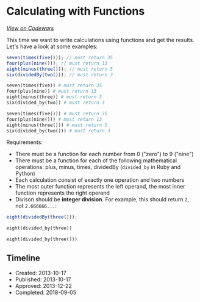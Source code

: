 # Calculating with Functions
[*View on Codewars*](https://www.codewars.com/kata/calculating-with-functions)

This time we want to write calculations using functions and get the results. Let's have a look at some examples:

```javascript
seven(times(five())); // must return 35
four(plus(nine())); // must return 13
eight(minus(three())); // must return 5
six(dividedBy(two())); // must return 3
```
```ruby
seven(times(five)) # must return 35
four(plus(nine)) # must return 13
eight(minus(three)) # must return 5
six(divided_by(two)) # must return 3
```
```python
seven(times(five())) # must return 35
four(plus(nine())) # must return 13
eight(minus(three())) # must return 5
six(divided_by(two())) # must return 3
```

Requirements:

* There must be a function for each number from 0 ("zero") to 9 ("nine")
* There must be a function for each of the following mathematical operations: plus, minus, times, dividedBy (`divided_by` in Ruby and Python)
* Each calculation consist of exactly one operation and two numbers
* The most outer function represents the left operand, the most inner function represents the right operand
* Divison should be **integer division**. For example, this should return `2`, not `2.666666...`:

```javascript
eight(dividedBy(three()));
```
```ruby
eight(divided_by(three))
```
```python
eight(divided_by(three()))
```

## Timeline
- Created: 2013-10-17
- Published: 2013-10-17
- Approved: 2013-12-22
- Completed: 2018-09-05